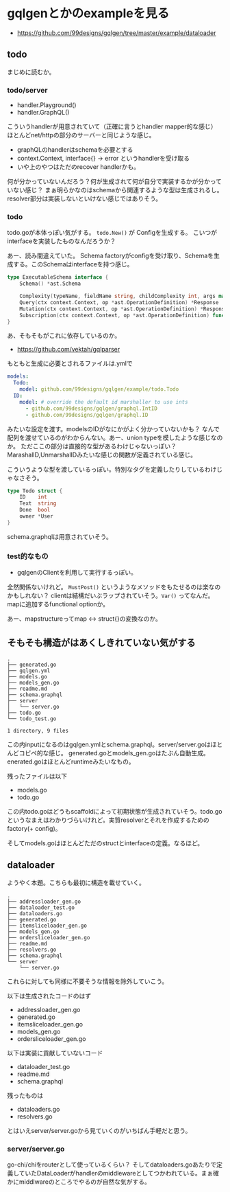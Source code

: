 # gqlgenとかのexampleを見る

- https://github.com/99designs/gqlgen/tree/master/example/dataloader

## todo

まじめに読むか。

### todo/server

- handler.Playground()
- handler.GraphQL()

こういうhandlerが用意されていて（正確に言うとhandler mapper的な感じ）
ほとんどnet/httpの部分のサーバーと同じような感じ。

- graphQLのhandlerはschemaを必要とする
- context.Context, interface{} -> error というhandlerを受け取る
- いや上のやつはただのrecover handlerかも。

何が分かっていないんだろう？何が生成されて何が自分で実装するかが分かっていない感じ？
まぁ明らかなのはschemaから関連するような型は生成されるし。resolver部分は実装しないといけない感じではありそう。

### todo

todo.goが本体っぽい気がする。 `todo.New()` が Configを生成する。
こいつがinterfaceを実装したものなんだろうか？

あー、読み間違えていた。
Schema factoryがconfigを受け取り、Schemaを生成する。このSchemaはinterfaceを持つ感じ。

```go
type ExecutableSchema interface {
	Schema() *ast.Schema

	Complexity(typeName, fieldName string, childComplexity int, args map[string]interface{}) (int, bool)
	Query(ctx context.Context, op *ast.OperationDefinition) *Response
	Mutation(ctx context.Context, op *ast.OperationDefinition) *Response
	Subscription(ctx context.Context, op *ast.OperationDefinition) func() *Response
}
```

あ、そもそもがこれに依存しているのか。

- https://github.com/vektah/gqlparser

もともと生成に必要とされるファイルは.ymlで

```yaml
models:
  Todo:
    model: github.com/99designs/gqlgen/example/todo.Todo
  ID:
    model: # override the default id marshaller to use ints
      - github.com/99designs/gqlgen/graphql.IntID
      - github.com/99designs/gqlgen/graphql.ID
```

みたいな設定を渡す。modelsのIDがなにかがよく分かっていないかも？
なんで配列を渡せているのがわからんない。あー、union typeを模したような感じなのか。
ただここの部分は直接的な型があるわけじゃないっぽい？MarashalID,UnmarshalIDみたいな感じの関数が定義されている感じ。

こういうような型を渡しているっぽい。特別なタグを定義したりしているわけじゃなさそう。

```go
type Todo struct {
	ID    int
	Text  string
	Done  bool
	owner *User
}
```

schema.graphqlは用意されていそう。

### test的なもの

- gqlgenのClientを利用して実行するっぽい。

全然関係ないけれど。 `MustPost()` というようなメソッドをもたせるのは楽なのかもしれない？
clientは結構だいぶラップされていそう。`Var()` ってなんだ。mapに追加するfunctional optionか。

あー、mapstructureってmap <-> struct{}の変換なのか。

## そもそも構造がはあくしきれていない気がする

```
.
├── generated.go
├── gqlgen.yml
├── models.go
├── models_gen.go
├── readme.md
├── schema.graphql
├── server
│   └── server.go
├── todo.go
└── todo_test.go

1 directory, 9 files
```

この内inputになるのはgqlgen.ymlとschema.graphql。server/server.goはほとんどコピペ的な感じ。
generated.goとmodels_gen.goはたぶん自動生成。enerated.goはほとんどruntimeみたいなもの。

残ったファイルは以下

- models.go
- todo.go

この内todo.goはどうもscaffoldによって初期状態が生成されていそう。todo.goというなまえはわかりづらいけれど。実質resolverとそれを作成するためのfactory(+ config)。

そしてmodels.goはほとんどただのstructとinterfaceの定義。なるほど。

## dataloader

ようやく本題。こちらも最初に構造を載せていく。

```
.
├── addressloader_gen.go
├── dataloader_test.go
├── dataloaders.go
├── generated.go
├── itemsliceloader_gen.go
├── models_gen.go
├── ordersliceloader_gen.go
├── readme.md
├── resolvers.go
├── schema.graphql
└── server
    └── server.go
```

これらに対しても同様に不要そうな情報を除外していこう。

以下は生成されたコードのはず

- addressloader_gen.go
- generated.go
- itemsliceloader_gen.go
- models_gen.go
- ordersliceloader_gen.go

以下は実装に貢献していないコード

- dataloader_test.go
- readme.md
- schema.graphql

残ったものは

- dataloaders.go
- resolvers.go

とはいえserver/server.goから見ていくのがいちばん手軽だと思う。

### server/server.go

go-chi/chiをrouterとして使っているくらい？
そしてdataloaders.goあたりで定義していたDataLoaderがhandlerのmiddlewareとしてつかわれている。まぁ確かにmiddlwareのところでやるのが自然な気がする。





